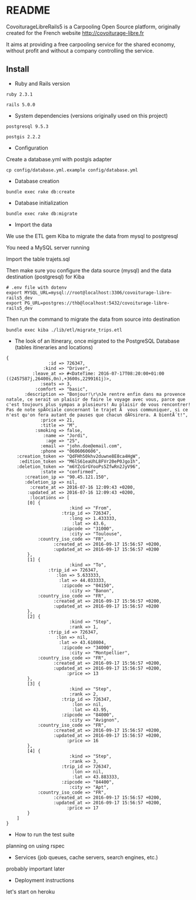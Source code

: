 # README

CovoiturageLibreRails5 is a Carpooling Open Source platform, originally created for the French website http://covoiturage-libre.fr

It aims at providing a free carpooling service for the shared economy, without profit and without a company controlling the service.

## Install

* Ruby and Rails version

`ruby 2.3.1`

`rails 5.0.0`

* System dependencies (versions originally used on this project)

`postgresql 9.5.3`

`postgis 2.2.2`

* Configuration

Create a database.yml with postgis adapter

`cp config/database.yml.example config/database.yml`

* Database creation

`bundle exec rake db:create`

* Database initialization

`bundle exec rake db:migrate`

* Import the data

We use the ETL gem Kiba to migrate the data from mysql to postgresql

You need a MySQL server running

Import the table trajets.sql

Then make sure you configure the data source (mysql) and the data destination (postgresql) for Kiba

```
# .env file with dotenv
export MYSQL_URL=mysql://root@localhost:3306/covoiturage-libre-rails5_dev
export PG_URL=postgres://thb@localhost:5432/covoiturage-libre-rails5_dev
```

Then run the command to migrate the data from source into destination 

```
bundle exec kiba ./lib/etl/migrate_trips.etl
```

* The look of an Itinerary, once migrated to the PostgreSQL Database
(tables itineraries and locations)

```
{
                :id => 726347,
              :kind => "Driver",
          :leave_at => #<DateTime: 2016-07-17T08:20:00+01:00 ((2457587j,26400s,0n),+3600s,2299161j)>,
             :seats => 3,
           :comfort => "basic",
       :description => "Bonjour!\r\nJe rentre enfin dans ma provence natale, ce serait un plaisir de faire le voyage avec vous, parce que c'est toujours plus sympas a plusieurs! Au plaisir de vous rencontrer! Pas de note spÃ©ciale concernant le trajet Ã  vous communiquer, si ce n'est qu'on fera autant de pauses que chacun dÃ©sirera. A bientÃ´t!",
             :price => 21,
             :title => "M",
           :smoking => false,
              :name => "Jordi",
               :age => "25",
             :email => "john.doe@email.com",
             :phone => "0606060606",
    :creation_token => "QdFHh50khv2duwne8E8ca4HgW",
     :edition_token => "M6lS61eaUhL8FVr20eP0Jgo1h",
    :deletion_token => "m6YZcGrGYooPs5ZfwRn2JyV96",
             :state => "confirmed",
       :creation_ip => "90.45.121.150",
       :deletion_ip => nil,
         :create_at => 2016-07-16 12:09:43 +0200,
        :updated_at => 2016-07-16 12:09:43 +0200,
         :locations => [
        [0] {
                        :kind => "From",
                     :trip_id => 726347,
                        :long => 1.433333,
                         :lat => 43.6,
                     :zipcode => "31000",
                        :city => "Toulouse",
            :country_iso_code => "FR",
                  :created_at => 2016-09-17 15:56:57 +0200,
                  :updated_at => 2016-09-17 15:56:57 +0200
        },
        [1] {
                        :kind => "To",
                :trip_id => 726347,
                   :lon => 5.633333,
                    :lat => 44.033333,
                     :zipcode => "04150",
                        :city => "Banon",
            :country_iso_code => "FR",
                  :created_at => 2016-09-17 15:56:57 +0200,
                  :updated_at => 2016-09-17 15:56:57 +0200
        },
        [2] {
                        :kind => "Step",
                        :rank => 1,
                :trip_id => 726347,
                   :lon => nil,
                    :lat => 43.610804,
                     :zipcode => "34000",
                        :city => "Montpellier",
            :country_iso_code => "FR",
                  :created_at => 2016-09-17 15:56:57 +0200,
                  :updated_at => 2016-09-17 15:56:57 +0200,
                       :price => 13
        },
        [3] {
                        :kind => "Step",
                        :rank => 2,
                     :trip_id => 726347,
                         :lon => nil,
                         :lat => 43.95,
                     :zipcode => "84000",
                        :city => "Avignon",
            :country_iso_code => "FR",
                  :created_at => 2016-09-17 15:56:57 +0200,
                  :updated_at => 2016-09-17 15:56:57 +0200,
                       :price => 16
        },
        [4] {
                        :kind => "Step",
                        :rank => 3,
                     :trip_id => 726347,
                         :lon => nil,
                         :lat => 43.883333,
                     :zipcode => "84400",
                        :city => "Apt",
            :country_iso_code => "FR",
                  :created_at => 2016-09-17 15:56:57 +0200,
                  :updated_at => 2016-09-17 15:56:57 +0200,
                       :price => 17
        }
    ]
}
```

* How to run the test suite

planning on using rspec

* Services (job queues, cache servers, search engines, etc.)

probably important later

* Deployment instructions

let's start on heroku
